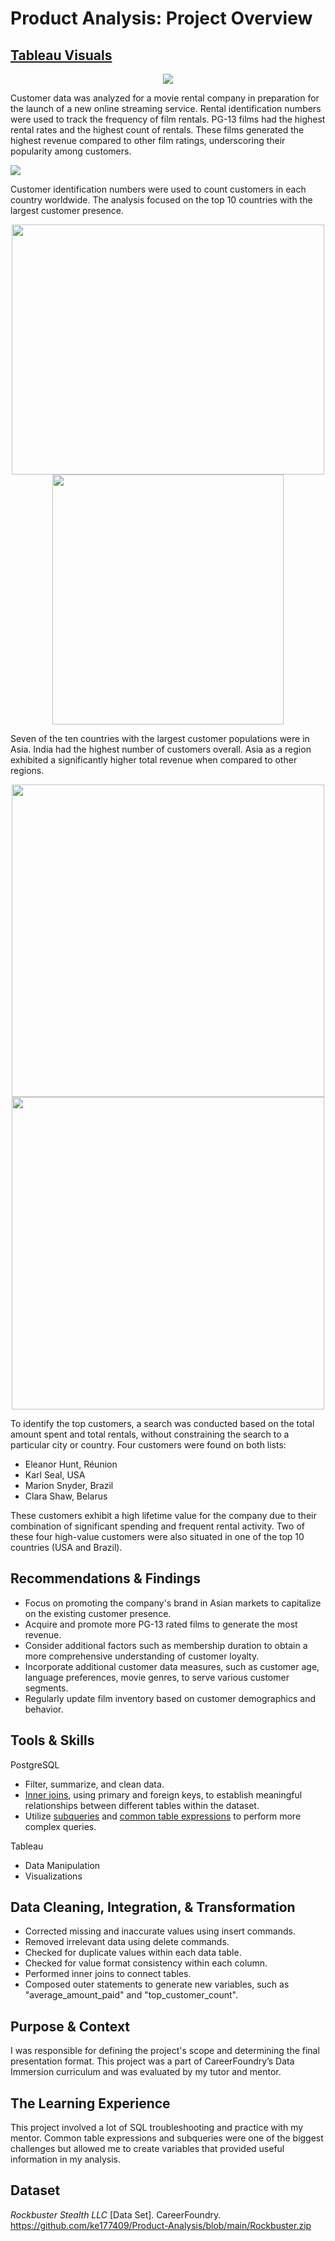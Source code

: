 # Product Analysis: Project Overview
## [Tableau Visuals](https://public.tableau.com/views/RockbusterFilmsCustomers/RentalDuration?:language=en-US&:display_count=n&:origin=viz_share_link)

<p align="center">
<img src="images/Total%20Revenue%20%26%20Number%20of%20Rentals%20by%20Rating%20(2).png">
</p>

Customer data was analyzed for a movie rental company in preparation for the launch of a new online streaming service. Rental identification numbers were used to track the frequency of film rentals. PG-13 films had the highest rental rates and the highest count of rentals. These films generated the highest revenue compared to other film ratings, underscoring their popularity among customers.

<img src="images/Top%2010%20countries.png" />

Customer identification numbers were used to count customers in each country worldwide. The analysis focused on the top 10 countries with the largest customer presence.

<p align="center">
<img src="images/Map%20Revenue%20by%20Region.png" width="500" height="400">

<img src="images/Bar%20Revenue%20by%20Region.png" width="370" height="400">
</p>

Seven of the ten countries with the largest customer populations were in Asia. India had the highest number of customers overall. Asia as a region exhibited a significantly higher total revenue when compared to other regions.

<p align="center">
<img src="images/Top%20Amount%20Paid.png" width="500" height="500">

<img src="images/Top%20Rental%20Counts.png" width="500" height="500">
</p>

To identify the top customers, a search was conducted based on the total amount spent and total rentals, without constraining the search to a particular city or country. Four customers were found on both lists:
* Eleanor Hunt, Réunion
* Karl Seal, USA
* Marion Snyder, Brazil
* Clara Shaw, Belarus

These customers exhibit a high lifetime value for the company due to their combination of significant spending and frequent rental activity. Two of these four high-value customers were also situated in one of the top 10 countries (USA and Brazil).

## Recommendations & Findings
* Focus on promoting the company's brand in Asian markets to capitalize on the existing customer presence.
* Acquire and promote more PG-13 rated films to generate the most revenue.
* Consider additional factors such as membership duration to obtain a more comprehensive understanding of customer loyalty.
* Incorporate additional customer data measures, such as customer age, language preferences, movie genres, to serve various customer segments.
* Regularly update film inventory based on customer demographics and behavior.

## Tools & Skills
PostgreSQL
* Filter, summarize, and clean data.
* [Inner joins](https://github.com/ke177409/Product-Analysis/blob/main/SQL_Inner_Joins.sql), using primary and foreign keys, to establish meaningful relationships between different tables within the dataset.
* Utilize [subqueries](https://github.com/ke177409/Product-Analysis/blob/main/SQL_Subqueries.sql) and [common table expressions](https://github.com/ke177409/Product-Analysis/blob/main/SQL_CTE.sql) to perform more complex queries.

Tableau
* Data Manipulation
* Visualizations

## Data Cleaning, Integration, & Transformation
* Corrected missing and inaccurate values using insert commands.
* Removed irrelevant data using delete commands.
* Checked for duplicate values within each data table.
* Checked for value format consistency within each column.
* Performed inner joins to connect tables.
* Composed outer statements to generate new variables, such as "average_amount_paid" and "top_customer_count".

## Purpose & Context
I was responsible for defining the project's scope and determining the final presentation format. This project was a part of CareerFoundry’s Data Immersion curriculum and was evaluated by my tutor and mentor.

## The Learning Experience
This project involved a lot of SQL troubleshooting and practice with my mentor. Common table expressions and subqueries were one of the biggest challenges but allowed me to create variables that provided useful information in my analysis.

## Dataset
*Rockbuster Stealth LLC* [Data Set]. CareerFoundry. https://github.com/ke177409/Product-Analysis/blob/main/Rockbuster.zip
